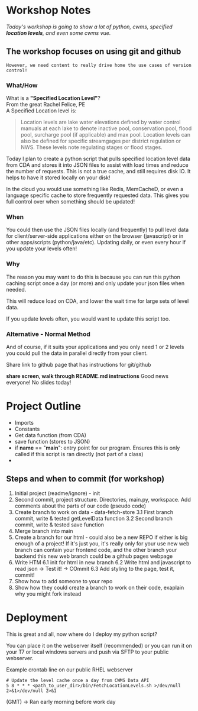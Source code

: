 # Workshop Notes
*Today's workshop is going to show a lot of python, cwms, specified **location levels**, and even some cwms vue.*

## The workshop focuses on using git and github 
    However, we need content to really drive home the use cases of version control! 

### What/How
What is a **"Specified Location Level"**?   
  From the great Rachel Felice, PE  
  A Specified Location level is:
> Location levels are lake water elevations defined by water control manuals at each lake to denote inactive pool, conservation pool, flood pool, surcharge pool (if applicable) and max pool. 
Location levels can also be defined for specific streamgages per district regulation or NWS. These levels note regulating stages or flood stages.

Today I plan to create a python script that pulls specified location level data from CDA and stores it into
JSON files to assist with load times and reduce the number of requests. This is not a true cache, 
and still requires disk IO. It helps to have it stored locally on your disk! 

In the cloud
you would use something like Redis, MemCacheD, or even a language specific cache to store frequently
requested data. This gives you full control over when something should be updated!

### When
You could then use the JSON files locally (and frequently) to pull level
data for client/server-side applications either on the browser (javascript) or in other apps/scripts (python/java/etc). Updating daily, or even every hour if you update your levels often!

### Why
The reason you may want to do this is because you can run this python caching script once a day 
(or more) and only update your json files when needed.  

This will reduce load on CDA, and lower the wait time for large sets of level data. 

If you update levels often, you would want to update this script too. 

### Alternative - Normal Method
And of course, if it suits your applications and you only need 1 or 2 levels you could pull the 
data in parallel directly from your client. 


Share link to github page that has instructions for git/github

**share screen, walk through README.md instructions**
Good news everyone! No slides today!



# Project Outline
  * Imports
  * Constants
  * Get data function (from CDA)
  * save function (stores to JSON)
  * if __name__ == "__main__": entry point for our program. Ensures this is only called if this script is ran directly (not part of a class)
  * 
## Steps and when to commit (for workshop)
1. Initial project (readme/ignore) - init
2. Second commit, project structure. Directories, main.py, workspace. Add comments about the parts of our code (pseudo code)
1. Create branch to work on data - data-fetch-store
	3.1 First branch commit, write & tested getLevelData function
	3.2 Second branch commit, write & tested save function
2. Merge branch into main
3. Create a branch for our html - could also be a new REPO if either is big enough of a project!
	If it's just you, it's really only for your use
	new web branch can contain your frontend code, and the other branch your backend
	this new web branch could be a github pages webpage
4. Write HTM
	6.1 init for html in new branch
	6.2 Write html and javascript to read json -> Test it! -> COmmit
	6.3 Add styling to the page, test it, commit!
5. Show how to add someone to your repo
6. Show how they could create a branch to work on their code, exaplain why you might fork instead

# Deployment
This is great and all, now where do I deploy my python script?  

You can place it on the webserver itself (recommended) or you can run it on your T7 or local windows
servers and push via SFTP to your public webserver.  

Example crontab line on our public RHEL webserver  
```cron
# Update the level cache once a day from CWMS Data API
5 8 * * * <path_to_user_dir>/bin/FetchLocationLevels.sh >/dev/null 2>&1>/dev/null 2>&1
```
(GMT) -> Ran early morning before work day



